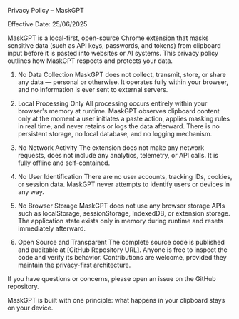 Privacy Policy – MaskGPT

Effective Date: 25/06/2025

MaskGPT is a local-first, open-source Chrome extension that masks sensitive data (such as API keys, passwords, and tokens) from clipboard input before it is pasted into websites or AI systems. This privacy policy outlines how MaskGPT respects and protects your data.

1. No Data Collection
MaskGPT does not collect, transmit, store, or share any data — personal or otherwise. It operates fully within your browser, and no information is ever sent to external servers.

2. Local Processing Only
All processing occurs entirely within your browser's memory at runtime. MaskGPT observes clipboard content only at the moment a user initiates a paste action, applies masking rules in real time, and never retains or logs the data afterward.
There is no persistent storage, no local database, and no logging mechanism.

3. No Network Activity
The extension does not make any network requests, does not include any analytics, telemetry, or API calls. It is fully offline and self-contained.

4. No User Identification
There are no user accounts, tracking IDs, cookies, or session data. MaskGPT never attempts to identify users or devices in any way.

5. No Browser Storage
MaskGPT does not use any browser storage APIs such as localStorage, sessionStorage, IndexedDB, or extension storage. The application state exists only in memory during runtime and resets immediately afterward.

6. Open Source and Transparent
The complete source code is published and auditable at [GitHub Repository URL]. Anyone is free to inspect the code and verify its behavior. Contributions are welcome, provided they maintain the privacy-first architecture.

If you have questions or concerns, please open an issue on the GitHub repository.

MaskGPT is built with one principle: what happens in your clipboard stays on your device.